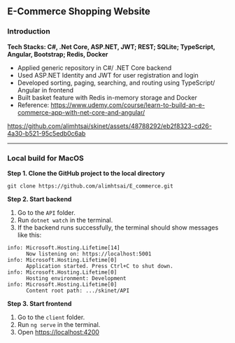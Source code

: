 ## E-Commerce Shopping Website 

### Introduction
<b>Tech Stacks: C#, .Net Core, ASP.NET, JWT; REST; SQLite; TypeScript, Angular, Bootstrap; Redis, Docker</b>
* Applied generic repository in C#/ .NET Core backend
* Used ASP.NET Identity and JWT for user registration and login
* Developed sorting, paging, searching, and routing using TypeScript/ Angular in frontend
* Built basket feature with Redis in-memory storage and Docker
* Reference: https://www.udemy.com/course/learn-to-build-an-e-commerce-app-with-net-core-and-angular/

https://github.com/alimhtsai/skinet/assets/48788292/eb2f8323-cd26-4a30-b521-95c5edb0c6ab

----

### Local build for MacOS
<b>Step 1. Clone the GitHub project to the local directory</b>

`git clone https://github.com/alimhtsai/E_commerce.git`

<b>Step 2. Start backend</b>
1. Go to the `API` folder.
2. Run `dotnet watch` in the terminal.
3. If the backend runs successfully, the terminal should show messages like this:
```shell
info: Microsoft.Hosting.Lifetime[14]
      Now listening on: https://localhost:5001
info: Microsoft.Hosting.Lifetime[0]
      Application started. Press Ctrl+C to shut down.
info: Microsoft.Hosting.Lifetime[0]
      Hosting environment: Development
info: Microsoft.Hosting.Lifetime[0]
      Content root path: .../skinet/API
```

<b>Step 3. Start frontend</b>
1. Go to the `client` folder.
2. Run `ng serve` in the terminal.
3. Open [https://localhost:4200](https://localhost:4200/)


